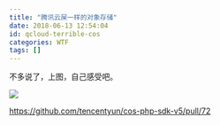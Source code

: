 ```yaml
---
title: "腾讯云屎一样的对象存储"
date: 2018-06-13 12:54:04
id: qcloud-terrible-cos
categories: WTF
tags: []
---
```


不多说了，上图，自己感受吧。

![](/resources/legacy/5b2098f922a83.jpg)

<https://github.com/tencentyun/cos-php-sdk-v5/pull/72>
